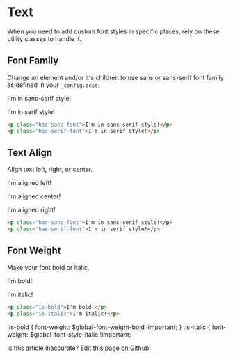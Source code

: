 # Text

When you need to add custom font styles in specific places, rely on these utility classes to handle it.

## Font Family

Change an element and/or it's children to use sans or sans-serif font family as defined in your `_config.scss`.

<p class="has-sans-font">I'm in sans-serif style!</p>
<p class="has-serif-font">I'm in serif style!</p>

```html
<p class="has-sans-font">I'm in sans-serif style!</p>
<p class="has-serif-font">I'm in serif style!</p>
```

## Text Align

Align text left, right, or center.

<p class="has-left-text">I'm aligned left!</p>
<p class="has-center-text">I'm aligned center!</p>
<p class="has-right-text">I'm aligned right!</p>

```html
<p class="has-sans-font">I'm in sans-serif style!</p>
<p class="has-serif-font">I'm in serif style!</p>
```

## Font Weight

Make your font bold or italic.

<p class="is-bold">I'm bold!</p>
<p class="is-italic">I'm italic!</p>

```html
<p class="is-bold">I'm bold!</p>
<p class="is-italic">I'm italic!</p>
```

.is-bold {
  font-weight: $global-font-weight-bold !important;
}
.is-italic {
  font-weight: $global-font-style-italic !important;

<p class="has-right-text">Is this article inaccurate? <a href="https://github.com/geotrev/undernet/tree/master/docs/text">Edit this page on Github!</a></p>
